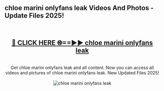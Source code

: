 <h2>chloe marini onlyfans leak Videos And Photos - Update Files 2025!</h2>
<br>
<div align="center">
<h2><a href="https://top-ai-tools.click/QrbHav" rel="nofollow">🔴 CLICK HERE 🌐==►► chloe marini onlyfans leak</a></h2>
<br>
Get chloe marini onlyfans leak and all content. Now you can access all videos and pictures of chloe marini onlyfans leak. New Updated Files 2025!
<br>
<br>
<a href="https://top-ai-tools.click/QrbHav" rel="nofollow" data-target="animated-image.originalLink"><img src="https://i.ibb.co.com/WyWwxjT/player-gif2.gif" alt="chloe marini onlyfans leak" style="max-width: 100%; display: inline-block;" data-target="animated-image.originalImage"></a>
</div>
<br>